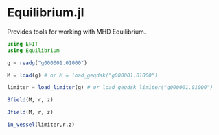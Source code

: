 # Equilibrium.jl

Provides tools for working with MHD Equilibrium.

```julia
using EFIT
using Equilibrium

g = readg("g000001.01000")

M = load(g) # or M = load_geqdsk("g000001.01000")

limiter = load_limiter(g) # or load_geqdsk_limiter("g000001.01000")

Bfield(M, r, z)

Jfield(M, r, z)

in_vessel(limiter,r,z)
```

